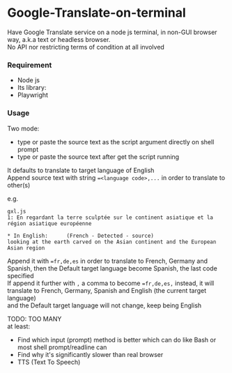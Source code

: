 # Google-Translate-on-terminal
Have Google Translate service on a node js terminal, in non-GUI browser way, a.k.a text or headless browser.   
No API nor restricting terms of condition at all involved     

### Requirement  
- Node js  
- Its library:   
 - Playwright  

### Usage  
Two mode:   
- type or paste the source text as the script argument directly on shell prompt   
- type or paste the source text after get the script running   

It defaults to translate to target language of English   
Append source text with string `=<language code>,...` in order to translate to other(s)  

e.g.  
```
gxl.js
1: En regardant la terre sculptée sur le continent asiatique et la région asiatique européenne

* In English:      (French - Detected - source)
looking at the earth carved on the Asian continent and the European Asian region

```

Append it with `=fr,de,es` in order to translate to French, Germany and Spanish, then the Default target language become Spanish, the last code specified   
If append it further with `,` a comma to become `=fr,de,es,` instead, it will translate to French, Germany, Spanish and English (the current target language)    
and the Default target language will not change, keep being English   

TODO: TOO MANY   
at least:   
- Find which input (prompt) method is better which can do like Bash or most shell prompt/readline can   
- Find why it's significantly slower than real browser   
- TTS (Text To Speech)  
